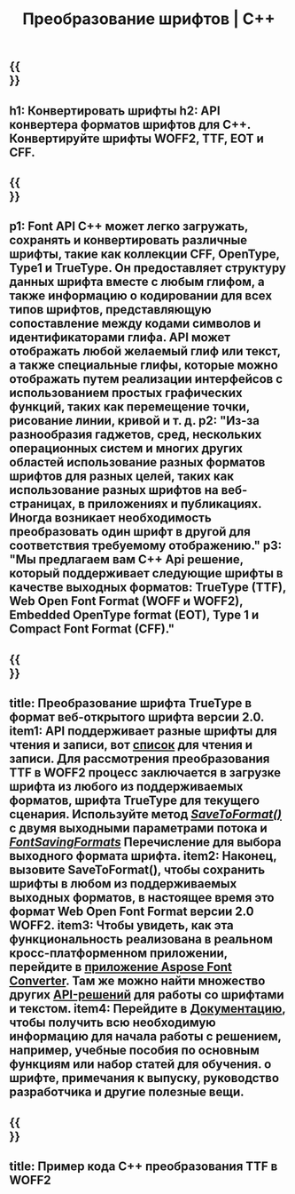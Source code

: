 ﻿---
translation: true
template: /_templates/conversion-cpp.md
title: Преобразование шрифтов | С++
url: /cpp/conversion/
description: Преобразование шрифтов с помощью библиотеки обработки шрифтов C++ и веб-приложений. Функциональность преобразования, которая может работать со шрифтами TTF, WOFF, CFF, EOT и Type 1.
metakeywords: преобразование шрифтов c++, решения для преобразования шрифтов c++, преобразование шрифтов cpp
family: font
platformtag: cpp
feature: conversion
---

{{<section banner>}}
---
h1: Конвертировать шрифты
h2: API конвертера форматов шрифтов для С++. Конвертируйте шрифты WOFF2, TTF, EOT и CFF.
---

{{<section overview>}}
---
p1: Font API С++ может легко загружать, сохранять и конвертировать различные шрифты, такие как коллекции CFF, OpenType, Type1 и TrueType. Он предоставляет структуру данных шрифта вместе с любым глифом, а также информацию о кодировании для всех типов шрифтов, представляющую сопоставление между кодами символов и идентификаторами глифа. API может отображать любой желаемый глиф или текст, а также специальные глифы, которые можно отображать путем реализации интерфейсов с использованием простых графических функций, таких как перемещение точки, рисование линии, кривой и т. д.
p2: "Из-за разнообразия гаджетов, сред, нескольких операционных систем и многих других областей использование разных форматов шрифтов для разных целей, таких как использование разных шрифтов на веб-страницах, в приложениях и публикациях. Иногда возникает необходимость преобразовать один шрифт в другой для соответствия требуемому отображению."
p3: "Мы предлагаем вам С++ Api решение, который поддерживает следующие шрифты в качестве выходных форматов: TrueType (TTF), Web Open Font Format (WOFF и WOFF2), Embedded OpenType format (EOT), Type 1 и Compact Font Format (CFF)."
---

{{<section feature1>}}
---
title: Преобразование шрифта TrueType в формат веб-открытого шрифта версии 2.0.
item1: API поддерживает разные шрифты для чтения и записи, вот [список](https://docs.aspose.com/font/cpp/convert/#formats-supported-for-reading-andor-writing) для чтения и записи. Для рассмотрения преобразования TTF в WOFF2 процесс заключается в загрузке шрифта из любого из поддерживаемых форматов, шрифта TrueType для текущего сценария. Используйте метод [*SaveToFormat()*](https://reference.aspose.com/font/cpp/class/aspose.font.font#a670ea97404fd72c2e51b0e8c543c8a45) с двумя выходными параметрами потока и [*FontSavingFormats*](https://reference.aspose.com/font/cpp/namespace/aspose.font#a93d0dcc7c00f5c7027d60e14a5433c74) Перечисление для выбора выходного формата шрифта.
item2: Наконец, вызовите SaveToFormat(), чтобы сохранить шрифты в любом из поддерживаемых выходных форматов, в настоящее время это формат Web Open Font Format версии 2.0 WOFF2.
item3: Чтобы увидеть, как эта функциональность реализована в реальном кросс-платформенном приложении, перейдите в [приложение Aspose Font Converter](https://products.aspose.app/font/conversion). Там же можно найти множество других [API-решений](https://products.aspose.app/font/applications) для работы со шрифтами и текстом.
item4: Перейдите в [Документацию](https://docs.aspose.com/font/net/), чтобы получить всю необходимую информацию для начала работы с решением, например, учебные пособия по основным функциям или набор статей для обучения. о шрифте, примечания к выпуску, руководство разработчика и другие полезные вещи.
---

{{<section codeexample>}}
---
title: Пример кода C++ преобразования TTF в WOFF2
---



